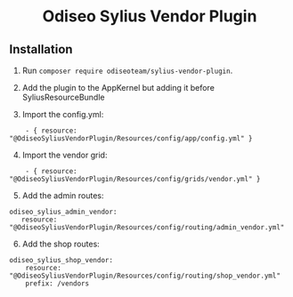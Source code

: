 <h1 align="center">Odiseo Sylius Vendor Plugin</h1>

## Installation

1. Run `composer require odiseoteam/sylius-vendor-plugin`.

2. Add the plugin to the AppKernel but adding it before SyliusResourceBundle
 
3. Import the config.yml:
 
```
    - { resource: "@OdiseoSyliusVendorPlugin/Resources/config/app/config.yml" }
```

4. Import the vendor grid:
 
```
    - { resource: "@OdiseoSyliusVendorPlugin/Resources/config/grids/vendor.yml" }
```

5. Add the admin routes:

```
odiseo_sylius_admin_vendor:
   resource: "@OdiseoSyliusVendorPlugin/Resources/config/routing/admin_vendor.yml"
```

6. Add the shop routes:

```
odiseo_sylius_shop_vendor:
    resource: "@OdiseoSyliusVendorPlugin/Resources/config/routing/shop_vendor.yml"
    prefix: /vendors
```